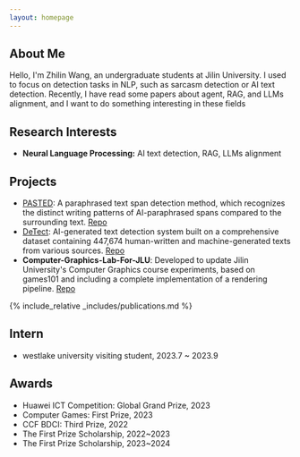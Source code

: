 ```yaml
---
layout: homepage
---
```


<head> 
    <script defer src="https://use.fontawesome.com/releases/v5.0.13/js/all.js"></script> 
    <script defer src="https://use.fontawesome.com/releases/v5.0.13/js/v4-shims.js"></script> 
</head> 
<link rel="stylesheet" href="https://use.fontawesome.com/releases/v5.0.13/css/all.css">

## About Me

Hello, I'm Zhilin Wang, an undergraduate students at Jilin University. I used to focus on detection tasks in NLP, such as sarcasm detection or AI text detection. Recently, I have read some papers about agent, RAG, and LLMs alignment, and I want to do something interesting in these fields

## Research Interests

- **Neural Language Processing:** AI text detection, RAG, LLMs alignment

## Projects

- [PASTED](https://detect.westlake.edu.cn/ptd/): A paraphrased text span detection method, which recognizes the distinct writing patterns of AI-paraphrased spans compared to the surrounding text.<i class="fa fa-github" aria-hidden="true"></i> [Repo](https://github.com/Linzwcs/PASTED)
- [DeTect](https://detect.westlake.edu.cn/#/): AI-generated text detection system built on a comprehensive dataset containing 447,674 human-written and machine-generated texts from various sources. <i class="fa fa-github" aria-hidden="true"></i> [Repo](https://github.com/yafuly/DeepfakeTextDetect)
- **Computer-Graphics-Lab-For-JLU**: Developed to update Jilin University's Computer Graphics course experiments, based on games101 and including a complete implementation of a rendering pipeline.<i class="fa fa-github" aria-hidden="true"></i> [Repo](https://github.com/Linzwcs/Computer-Graphics-Lab-For-JLU)

{% include_relative _includes/publications.md %}

<!-- {% include_relative _includes/services.md %}-->

## Intern

- westlake university visiting student, 2023.7 ~ 2023.9

## Awards

- Huawei ICT Competition: Global Grand Prize, 2023
- Computer Games: First Prize, 2023
- CCF BDCI: Third Prize, 2022
- The First Prize Scholarship, 2022~2023
- The First Prize Scholarship, 2023~2024
